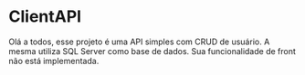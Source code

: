 # ClientAPI

Olá a todos, esse projeto é uma API simples com CRUD de usuário. A mesma utiliza SQL Server como base de dados. Sua funcionalidade de front não está implementada.

